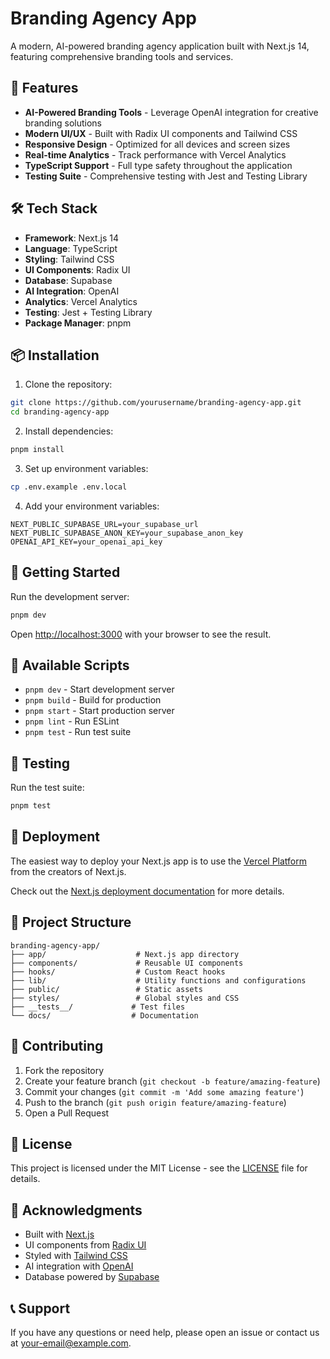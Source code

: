 # Branding Agency App

A modern, AI-powered branding agency application built with Next.js 14, featuring comprehensive branding tools and services.

## 🚀 Features

- **AI-Powered Branding Tools** - Leverage OpenAI integration for creative branding solutions
- **Modern UI/UX** - Built with Radix UI components and Tailwind CSS
- **Responsive Design** - Optimized for all devices and screen sizes
- **Real-time Analytics** - Track performance with Vercel Analytics
- **TypeScript Support** - Full type safety throughout the application
- **Testing Suite** - Comprehensive testing with Jest and Testing Library

## 🛠️ Tech Stack

- **Framework**: Next.js 14
- **Language**: TypeScript
- **Styling**: Tailwind CSS
- **UI Components**: Radix UI
- **Database**: Supabase
- **AI Integration**: OpenAI
- **Analytics**: Vercel Analytics
- **Testing**: Jest + Testing Library
- **Package Manager**: pnpm

## 📦 Installation

1. Clone the repository:
```bash
git clone https://github.com/yourusername/branding-agency-app.git
cd branding-agency-app
```

2. Install dependencies:
```bash
pnpm install
```

3. Set up environment variables:
```bash
cp .env.example .env.local
```

4. Add your environment variables:
```env
NEXT_PUBLIC_SUPABASE_URL=your_supabase_url
NEXT_PUBLIC_SUPABASE_ANON_KEY=your_supabase_anon_key
OPENAI_API_KEY=your_openai_api_key
```

## 🚀 Getting Started

Run the development server:

```bash
pnpm dev
```

Open [http://localhost:3000](http://localhost:3000) with your browser to see the result.

## 📝 Available Scripts

- `pnpm dev` - Start development server
- `pnpm build` - Build for production
- `pnpm start` - Start production server
- `pnpm lint` - Run ESLint
- `pnpm test` - Run test suite

## 🧪 Testing

Run the test suite:

```bash
pnpm test
```

## 🚀 Deployment

The easiest way to deploy your Next.js app is to use the [Vercel Platform](https://vercel.com/new?utm_medium=default-template&filter=next.js&utm_source=create-next-app&utm_campaign=create-next-app-readme) from the creators of Next.js.

Check out the [Next.js deployment documentation](https://nextjs.org/docs/deployment) for more details.

## 📁 Project Structure

```
branding-agency-app/
├── app/                    # Next.js app directory
├── components/             # Reusable UI components
├── hooks/                  # Custom React hooks
├── lib/                    # Utility functions and configurations
├── public/                 # Static assets
├── styles/                 # Global styles and CSS
├── __tests__/             # Test files
└── docs/                  # Documentation
```

## 🤝 Contributing

1. Fork the repository
2. Create your feature branch (`git checkout -b feature/amazing-feature`)
3. Commit your changes (`git commit -m 'Add some amazing feature'`)
4. Push to the branch (`git push origin feature/amazing-feature`)
5. Open a Pull Request

## 📄 License

This project is licensed under the MIT License - see the [LICENSE](LICENSE) file for details.

## 🙏 Acknowledgments

- Built with [Next.js](https://nextjs.org/)
- UI components from [Radix UI](https://www.radix-ui.com/)
- Styled with [Tailwind CSS](https://tailwindcss.com/)
- AI integration with [OpenAI](https://openai.com/)
- Database powered by [Supabase](https://supabase.com/)

## 📞 Support

If you have any questions or need help, please open an issue or contact us at [your-email@example.com](mailto:your-email@example.com).